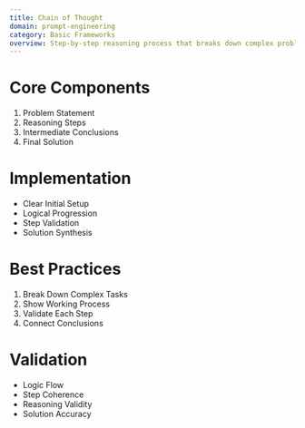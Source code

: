 ```yaml
---
title: Chain of Thought
domain: prompt-engineering
category: Basic Frameworks
overview: Step-by-step reasoning process that breaks down complex problems into logical sequences.
---
```


# Core Components
1. Problem Statement
2. Reasoning Steps
3. Intermediate Conclusions
4. Final Solution

# Implementation
- Clear Initial Setup
- Logical Progression
- Step Validation
- Solution Synthesis

# Best Practices
1. Break Down Complex Tasks
2. Show Working Process
3. Validate Each Step
4. Connect Conclusions

# Validation
- Logic Flow
- Step Coherence
- Reasoning Validity
- Solution Accuracy
